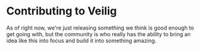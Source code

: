 # Contributing to Veilig

As of right now, we're just releasing something we think is good enough to get
going with, but the community is who really has the ability to bring an idea like
this into focus and build it into something amazing.

